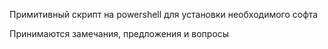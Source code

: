 Примитивный скрипт на powershell для установки необходимого софта

Принимаются замечания, предложения и вопросы
